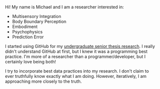 Hi! My name is Michael and I am a researcher interested in:

- Multisensory Integration
- Body Boundary Perception
- Embodiment
- Psychophysics
- Prediction Error

I started using GitHub for my [undergraduate senior thesis research](https://github.com/mmccoy-01/RTI). I really didn't understand GitHub at first, but I knew it was a programming best practice. I'm more of a researcher than a programmer/developer, but I certainly love being both!

I try to incorporate best data practices into my research. I don't claim to ever truthfully know exactly what I am doing. However, iteratively, I am approaching more closely to the truth.

